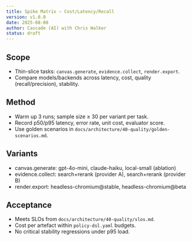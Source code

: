 ```yaml
---
title: Spike Matrix — Cost/Latency/Recall
version: v1.0.0
date: 2025-08-08
author: Cascade (AI) with Chris Walker
status: draft
---
```


## Scope

- Thin-slice tasks: `canvas.generate`, `evidence.collect`, `render.export`.
- Compare models/backends across latency, cost, quality (recall/precision), stability.

## Method

- Warm up 3 runs; sample size ≥ 30 per variant per task.
- Record p50/p95 latency, error rate, unit cost, evaluator score.
- Use golden scenarios in `docs/architecture/40-quality/golden-scenarios.md`.

## Variants

- canvas.generate: gpt-4o-mini, claude-haiku, local-small (ablation)
- evidence.collect: search+rerank (provider A), search+rerank (provider B)
- render.export: headless-chromium@stable, headless-chromium@beta

## Acceptance

- Meets SLOs from `docs/architecture/40-quality/slos.md`.
- Cost per artefact within `policy-dsl.yaml` budgets.
- No critical stability regressions under p95 load.
